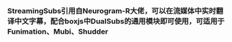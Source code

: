 ### StreamingSubs引用自Neurogram-R大佬，可以在流媒体中实时翻译中文字幕，配合boxjs中DualSubs的通用模块即可使用，可适用于Funimation、Mubi、Shudder
